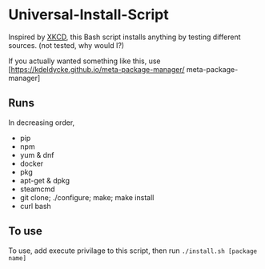 # Universal-Install-Script
Inspired by [XKCD](https://xkcd.com/1654/), this Bash script installs anything by testing different sources. (not tested, why would I?)

If you actually wanted something like this, use [https://kdeldycke.github.io/meta-package-manager/ meta-package-manager]

## Runs
In decreasing order,
* pip
* npm
* yum & dnf
* docker
* pkg
* apt-get & dpkg
* steamcmd
* git clone; ./configure; make; make install
* curl  bash 

## To use
To use, add execute privilage to this script, then run `./install.sh [package name]` 
